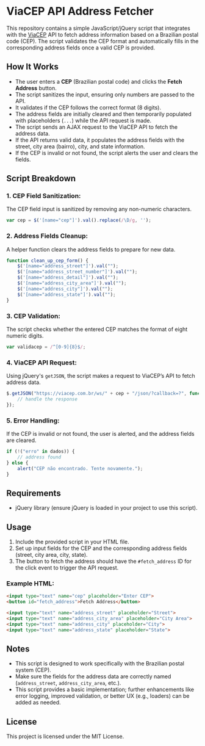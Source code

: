 # ViaCEP API Address Fetcher

This repository contains a simple JavaScript/jQuery script that integrates with the [ViaCEP](https://viacep.com.br) API to fetch address information based on a Brazilian postal code (CEP). The script validates the CEP format and automatically fills in the corresponding address fields once a valid CEP is provided.

## How It Works

- The user enters a **CEP** (Brazilian postal code) and clicks the **Fetch Address** button.
- The script sanitizes the input, ensuring only numbers are passed to the API.
- It validates if the CEP follows the correct format (8 digits).
- The address fields are initially cleared and then temporarily populated with placeholders (`...`) while the API request is made.
- The script sends an AJAX request to the ViaCEP API to fetch the address data.
- If the API returns valid data, it populates the address fields with the street, city area (bairro), city, and state information.
- If the CEP is invalid or not found, the script alerts the user and clears the fields.

## Script Breakdown

### 1. **CEP Field Sanitization:**

   The CEP field input is sanitized by removing any non-numeric characters.

```javascript
var cep = $('[name="cep"]').val().replace(/\D/g, '');
```

### 2. **Address Fields Cleanup:**

   A helper function clears the address fields to prepare for new data.

```javascript
function clean_up_cep_form() {
    $('[name="address_street"]').val("");
    $('[name="address_street_number"]').val("");
    $('[name="address_detail"]').val("");
    $('[name="address_city_area"]').val("");
    $('[name="address_city"]').val("");
    $('[name="address_state"]').val("");
}
```

### 3. **CEP Validation:**

   The script checks whether the entered CEP matches the format of eight numeric digits.

```javascript
var validacep = /^[0-9]{8}$/;
```

### 4. **ViaCEP API Request:**

   Using jQuery's `getJSON`, the script makes a request to ViaCEP’s API to fetch address data.

```javascript
$.getJSON("https://viacep.com.br/ws/" + cep + "/json/?callback=?", function (dados) {
    // handle the response
});
```

### 5. **Error Handling:**

   If the CEP is invalid or not found, the user is alerted, and the address fields are cleared.

```javascript
if (!("erro" in dados)) {
    // address found
} else {
    alert("CEP não encontrado. Tente novamente.");
}
```

## Requirements

- jQuery library (ensure jQuery is loaded in your project to use this script).

## Usage

1. Include the provided script in your HTML file.
2. Set up input fields for the CEP and the corresponding address fields (street, city area, city, state).
3. The button to fetch the address should have the `#fetch_address` ID for the click event to trigger the API request.

### Example HTML:

```html
<input type="text" name="cep" placeholder="Enter CEP">
<button id="fetch_address">Fetch Address</button>

<input type="text" name="address_street" placeholder="Street">
<input type="text" name="address_city_area" placeholder="City Area">
<input type="text" name="address_city" placeholder="City">
<input type="text" name="address_state" placeholder="State">
```

## Notes

- This script is designed to work specifically with the Brazilian postal system (CEP).
- Make sure the fields for the address data are correctly named (`address_street`, `address_city_area`, etc.).
- This script provides a basic implementation; further enhancements like error logging, improved validation, or better UX (e.g., loaders) can be added as needed.

## License

This project is licensed under the MIT License.


